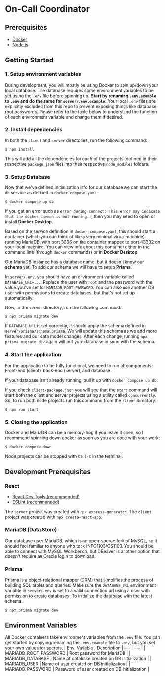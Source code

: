 # On-Call Coordinator

## Prerequisites
- [Docker](https://www.docker.com/)
- [Node.js](https://nodejs.org/en/)

## Getting Started
### 1. Setup environment variables
During development, you will mostly be using Docker to spin up/down your local database. The database requires some environment variables to be set using the `.env` file before spinning up. **Start by renaming `.env.example` to `.env` and do the same for `server/.env.example`.** Your local `.env` files are explicitly excluded from this repo to prevent exposing things like database root passwords. Please refer to the table below to understand the function of each environment variable and change them if desired.

### 2. Install dependencies
In both the `client` and `server` directories, run the following command:
```
$ npm install
```
This will add all the dependencies for each of the projects (defined in their respective `package.json` file) into their respective `node_modules` folders.

### 3. Setup Database
Now that we've defined initialization info for our database we can start the `db` service as defined in `docker-compose.yaml`:
```
$ docker compose up db
```
If you get an error such as `error during connect: This error may indicate that the docker daemon is not running.:`, then you may need to open or install **Docker Desktop**.

Based on the service definition in `docker-compose.yaml`, this should start a container (which you can think of like a very minimal virual machine) running MariaDB, with port 3306 on the container mapped to port 43332 on your local machine. You can view info about this container either in the command line (through `docker` commands) or in **Docker Desktop**.

Our MariaDB instance has a database name, but it doesn't know our **schema** yet. To add our schema we will have to setup **Prisma**.

In `server/.env`, you should have an environment variable called `DATABASE_URL=...`. Replace the user with `root` and the password with the value you've set for `MARIADB_ROOT_PASSWORD`. You can also use another DB user with permissions to create databases, but that's not set up automatically.

Now, in the `server` directory, run the following command:
```
$ npx prisma migrate dev
```
If `DATABASE_URL` is set correctly, it should apply the schema defined in `server/prisma/schema.prisma`. We will update this schema as we add more features and our data model changes. After each change, running `npx prisma migrate dev` again will put your database in sync with the schema.

### 4. Start the application
For the application to be fully functional, we need to run all components: Front-end (client), back-end (server), and database.

If your database isn't already running, pull it up with `docker compose up db`.

If you check `client/package.json` you will see that the `start` command will start both the client and server projects using a utility called `concurrently`. So, to run both node projects run this command from the `client` directory:
```
$ npm run start
```

### 5. Closing the application
Docker and MariaDB can be a memory-hog if you leave it open, so I recommend spinning down docker as soon as you are done with your work:
```
$ docker compose down
```
Node projects can be stopped with `Ctrl-C` in the terminal.

## Development Prerequisites
### React
- [React Dev Tools (recommended)](https://reactjs.org/blog/2019/08/15/new-react-devtools.html)
- [ESLint (recommended)](https://marketplace.visualstudio.com/items?itemName=dbaeumer.vscode-eslint)

The `server` project was created with `npx express-generator`. The `client` project was created with `npx create-react-app`.

### MariaDB (Data Store)
Our database uses MariaDB, which is an open-source fork of MySQL, so it should feel familiar to anyone who took INFO1103/CS1103.
You should be able to connect with MySQL Workbench, but [DBeaver](https://dbeaver.io/) is another option that doesn't require an Oracle login to download.

### Prisma
[Prisma](https://www.prisma.io/docs/concepts/overview/what-is-prisma) is a object-relational mapper (ORM) that simplifies the process of building SQL tables and queries. Make sure the `DATABASE_URL` environment variable in `server/.env` is set to a valid connection url using a user with permission to create databases. To initialize the database with the latest schema:
```
$ npx prisma migrate dev
```

 ## Environment Variables
 All Docker containers take environment variables from the `.env` file. You can get started by copying/renaming the `.env.example` file to `.env`, but you set your own values for secrets.
| Env. Variable | Description
| --- | --- | 
| MARIADB_ROOT_PASSWORD | Root password for MariaDB |
| MARIADB_DATABASE | Name of database created on DB initialization |
| MARIADB_USER | Name of user created on DB initialization |
| MARIADB_PASSWORD | Password of user created on DB initialization |